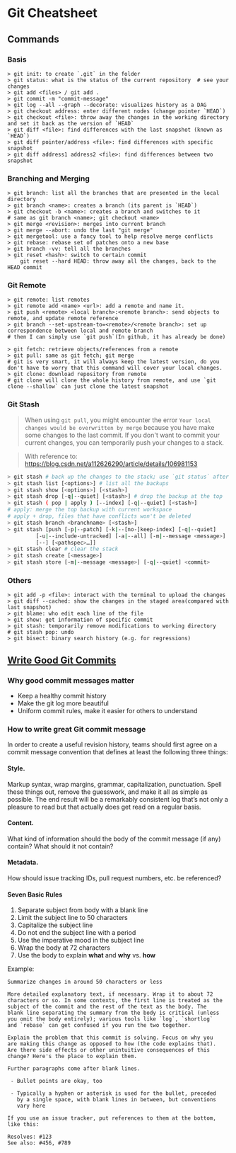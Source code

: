 # Git Cheatsheet

## Commands

### Basis

```shell
> git init: to create `.git` in the folder
> git status: what is the status of the current repository  # see your changes
> git add <files> / git add .
> git commit -m "commit-message"
> git log --all --graph --decorate: visualizes history as a DAG
> git checkout address: enter different nodes (change pointer `HEAD`)
> git checkout <file>: throw away the changes in the working directory and set it back as the version of `HEAD` 
> git diff <file>: find differences with the last snapshot (known as `HEAD`)
> git diff pointer/address <file>: find differences with specific snapshot
> git diff address1 address2 <file>: find differences between two snapshot
```



### Branching and Merging

```shell
> git branch: list all the branches that are presented in the local directory
> git branch <name>: creates a branch (its parent is `HEAD`)
> git checkout -b <name>: creates a branch and switches to it
# same as git branch <name>; git checkout <name>
> git merge <revision>: merges into current branch
> git merge --abort: undo the last "git merge"
> git mergetool: use a fancy tool to help resolve merge conflicts
> git rebase: rebase set of patches onto a new base
> git branch -vv: tell all the branches
> git reset <hash>: switch to certain commit
	git reset --hard HEAD: throw away all the changes, back to the HEAD commit
```



### Git Remote

```shell
> git remote: list remotes
> git remote add <name> <url>: add a remote and name it.
> git push <remote> <local branch>:<remote branch>: send objects to remote, and update remote reference
> git branch --set-upstream-to=<remote>/<remote branch>: set up correspondence between local and remote branch
# then I can simply use `git push`(In github, it has already be done)

> git fetch: retrieve objects/references from a remote
> git pull: same as git fetch; git merge
# git is very smart, it will always keep the latest version, do you don't have to worry that this command will cover your local changes.
> git clone: download repository from remote
# git clone will clone the whole history from remote, and use `git clone --shallow` can just clone the latest snapshot
```



### Git Stash

> When using `git pull`, you might encounter the error `Your local changes would be overwritten by merge` because you have make some changes to the last commit. If you don't want to commit your current changes, you can temporarily push your changes to a stack.

> With reference to: https://blog.csdn.net/a112626290/article/details/106981153

```bash
> git stash # back up the changes to the stack; use `git status` after this command you will find no changes
> git stash list [<options>] # list all the backups
> git stash show [<options>] [<stash>] 
> git stash drop [-q|--quiet] [<stash>] # drop the backup at the top
> git stash ( pop | apply ) [--index] [-q|--quiet] [<stash>] 
# apply: merge the top backup with current workspace
# apply + drop, files that have conflicts won't be deleted
> git stash branch <branchname> [<stash>]
> git stash [push [-p|--patch] [-k|--[no-]keep-index] [-q|--quiet]
	     [-u|--include-untracked] [-a|--all] [-m|--message <message>]
	     [--] [<pathspec>…]]
> git stash clear # clear the stack
> git stash create [<message>]
> git stash store [-m|--message <message>] [-q|--quiet] <commit>
```



### Others

```shell
> git add -p <file>: interact with the terminal to upload the changes
> git diff --cached: show the changes in the staged area(compared with last snapshot)
> git blame: who edit each line of the file
> git show: get information of specific commit
> git stash: temporarily remove modifications to working directory
# git stash pop: undo
> git bisect: binary search history (e.g. for regressions)
```



## [Write Good Git Commits](https://cbea.ms/git-commit/#capitalize)

### Why good commit messages matter

- Keep a healthy commit history
- Make the git log more beautiful
- Uniform commit rules, make it easier for others to understand



### How to write great Git commit message

In order to create a useful revision history, teams should first agree on a commit message convention that defines at least the following three things:

#### Style. 

Markup syntax, wrap margins, grammar, capitalization, punctuation. Spell these things out, remove the guesswork, and make it all as simple as possible. The end result will be a remarkably consistent log that’s not only a pleasure to read but that actually does get read on a regular basis.

#### Content. 

What kind of information should the body of the commit message (if any) contain? What should it not contain?

#### Metadata.

How should issue tracking IDs, pull request numbers, etc. be referenced?

#### Seven Basic Rules

1. Separate subject from body with a blank line
2. Limit the subject line to 50 characters
3. Capitalize the subject line
4. Do not end the subject line with a period
5. Use the imperative mood in the subject line
6. Wrap the body at 72 characters
7. Use the body to explain **what** and **why** vs. **how**

Example:
```
Summarize changes in around 50 characters or less

More detailed explanatory text, if necessary. Wrap it to about 72
characters or so. In some contexts, the first line is treated as the
subject of the commit and the rest of the text as the body. The
blank line separating the summary from the body is critical (unless
you omit the body entirely); various tools like `log`, `shortlog`
and `rebase` can get confused if you run the two together.

Explain the problem that this commit is solving. Focus on why you
are making this change as opposed to how (the code explains that).
Are there side effects or other unintuitive consequences of this
change? Here's the place to explain them.

Further paragraphs come after blank lines.

 - Bullet points are okay, too

 - Typically a hyphen or asterisk is used for the bullet, preceded
   by a single space, with blank lines in between, but conventions
   vary here

If you use an issue tracker, put references to them at the bottom,
like this:

Resolves: #123
See also: #456, #789
```